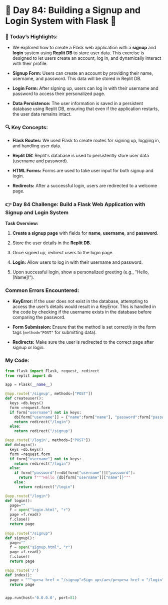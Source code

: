 # 🌟 Day 84: Building a Signup and Login System with Flask 🔐

### 🎊 Today’s Highlights: 

* We explored how to create a Flask web application with a **signup** and **login** system using **Replit DB** to store user data. This exercise is designed to let users create an account, log in, and dynamically interact with their profile.

* **Signup Form:** Users can create an account by providing their name, username, and password. This data will be stored in Replit DB.

* **Login Form:** After signing up, users can log in with their username and password to access their personalized page.

* **Data Persistence:** The user information is saved in a persistent database using Replit DB, ensuring that even if the application restarts, the user data remains intact.

### 🔍 Key Concepts:

* **Flask Routes:** We used Flask to create routes for signing up, logging in, and handling user data.

* **Replit DB:** Replit's database is used to persistently store user data (username and password).

* **HTML Forms:** Forms are used to take user input for both signup and login.

* **Redirects:** After a successful login, users are redirected to a welcome page.

### 👉 Day 84 Challenge: Build a Flask Web Application with Signup and Login System

**Task Overview:**

1. **Create a signup page** with fields for **name**, **username**, and **password**.

2. Store the user details in the **Replit DB**.

3. Once signed up, redirect users to the login page.

4. **Login:** Allow users to log in with their username and password.

5. Upon successful login, show a personalized greeting (e.g., "Hello, [Name]!").

### Common Errors Encountered:

* **KeyError:** If the user does not exist in the database, attempting to access the user’s details would result in a KeyError. This is handled in the code by checking if the username exists in the database before comparing the password.

* **Form Submission:** Ensure that the method is set correctly in the form tags (```method="POST"``` for submitting data).

* **Redirects:** Make sure the user is redirected to the correct page after signup or login.

### My Code:
```python
from flask import Flask, request, redirect
from replit import db

app = Flask(__name__)

@app.route('/signup', methods=["POST"])
def createuser():
  keys =db.keys()
  form =request.form
  if form["username"] not in keys:
    db[form["username"]] = {"name":form["name"], "password":form["password"]}
    return redirect("/login")
  else:
    return redirect("/signup")

@app.route('/login', methods=["POST"])
def dologin():
  keys =db.keys()
  form =request.form
  if form["username"] not in keys:
    return redirect("/login")
  else:
    if form["password"]==db[form["username"]]["password"]:
      return f"""Hello {db[form["username"]]["name"]}"""
    else:
      return redirect("/login")  

@app.route("/login")
def login():
  page=""
  f = open("login.html", "r")
  page =f.read()
  f.close()
  return page
  
@app.route("/signup")
def signup():
  page=""
  f = open("signup.html", "r")
  page =f.read()
  f.close()
  return page

@app.route('/')
def index():
  page = """<p><a href = "/signup">Sign up</a></p><p><a href = "/login">Log in</a></p>"""
  return page


app.run(host='0.0.0.0', port=81)


